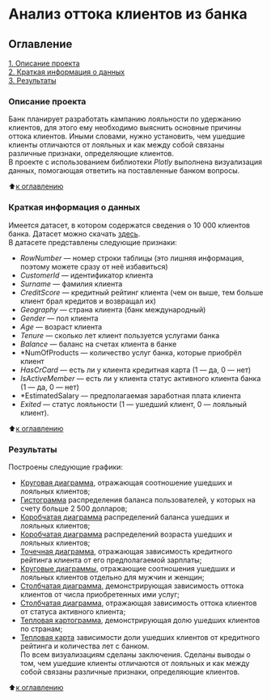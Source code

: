 # Анализ оттока клиентов из банка

## Оглавление  
[1. Описание проекта](README.md#описание-проекта)  
[2. Краткая информация о данных](README.md#краткая-информация-о-данных)  
[3. Результаты](README.md#результаты)      

### Описание проекта    
Банк планирует разработать кампанию лояльности по удержанию клиентов, для этого ему необходимо выяснить основные причины оттока клиентов. Иными словами, нужно установить, чем ушедшие клиенты отличаются от лояльных и как между собой связаны различные признаки, определяющие клиентов.\
В проекте с использованием библиотеки *Plotly* выполнена визуализация данных, помогающая ответить на поставленные банком вопросы.

:arrow_up:[к оглавлению](README.md#оглавление)

### Краткая информация о данных
Имеется датасет, в котором содержатся сведения о 10 000 клиентов банка. Датасет можно скачать [здесь](https://lms-cdn.skillfactory.ru/assets/courseware/v1/c903ecd0b0c995c44213d620ab6ae94d/asset-v1:SkillFactory+DSPR-2.0+14JULY2021+type@asset+block/churn.zip).\
В датасете представлены следующие признаки:

  - *RowNumber* — номер строки таблицы (это лишняя информация, поэтому можете сразу от неё избавиться)
  - *CustomerId* — идентификатор клиента
  - *Surname* — фамилия клиента
  - *CreditScore* — кредитный рейтинг клиента (чем он выше, тем больше клиент брал кредитов и возвращал их)
  - *Geography* — страна клиента (банк международный)
  - *Gender* — пол клиента
  - *Age* — возраст клиента
  - *Tenure* — сколько лет клиент пользуется услугами банка
  - *Balance* — баланс на счетах клиента в банке
  - *NumOfProducts — количество услуг банка, которые приобрёл клиент
  - *HasCrCard* — есть ли у клиента кредитная карта (1 — да, 0 — нет)
  - *IsActiveMember* — есть ли у клиента статус активного клиента банка (1 — да, 0 — нет)
  - *EstimatedSalary — предполагаемая заработная плата клиента
  - *Exited* — статус лояльности (1 — ушедший клиент, 0 — лояльный клиент).

:arrow_up:[к оглавлению](README.md#оглавление)

### Результаты
Построены следующие графики:
 - [Круговая диаграмма](https://htmlpreview.github.io/?https://github.com/EkaterinaKol/SkillFactory/blob/main/bank_%D1%81ustomer_churn/plotly_figures/fig_1.html), отражающая соотношение ушедших и лояльных клиентов;
 - [Гистограмма](https://htmlpreview.github.io/?https://github.com/EkaterinaKol/SkillFactory/blob/main/bank_%D1%81ustomer_churn/plotly_figures/fig_2.html) распределения баланса пользователей, у которых на счету больше 2 500 долларов;
 - [Коробчатая диаграмма](https://htmlpreview.github.io/?https://github.com/EkaterinaKol/SkillFactory/blob/main/bank_%D1%81ustomer_churn/plotly_figures/fig_3.html) распределений баланса ушедших и лояльных клиентов;
 - [Коробчатая диаграмма](https://htmlpreview.github.io/?https://github.com/EkaterinaKol/SkillFactory/blob/main/bank_%D1%81ustomer_churn/plotly_figures/fig_4.html) распределений возраста ушедших и лояльных клиентов;
 - [Точечная диаграмма](https://htmlpreview.github.io/?https://github.com/EkaterinaKol/SkillFactory/blob/main/bank_%D1%81ustomer_churn/plotly_figures/fig_5.html), отражающая зависимость кредитного рейтинга клиента от его предполагаемой зарплаты;
 - [Круговые диаграммы](https://htmlpreview.github.io/?https://github.com/EkaterinaKol/SkillFactory/blob/main/bank_%D1%81ustomer_churn/plotly_figures/fig_6.html), отражающие cоотношения ушедших и лояльных клиентов отдельно для мужчин и женщин;
 - [Cтолбчатая диаграмма](https://htmlpreview.github.io/?https://github.com/EkaterinaKol/SkillFactory/blob/main/bank_%D1%81ustomer_churn/plotly_figures/fig_7.html), демонстрирующая зависимость оттока клиентов от числа приобретенных ими услуг;
 - [Cтолбчатая диаграмма](https://htmlpreview.github.io/?https://github.com/EkaterinaKol/SkillFactory/blob/main/bank_%D1%81ustomer_churn/plotly_figures/fig_8.html), отражающая зависимость оттока клиентов от статуса активного клиента; 
 - [Тепловая картограмма](https://htmlpreview.github.io/?https://github.com/EkaterinaKol/SkillFactory/blob/main/bank_%D1%81ustomer_churn/plotly_figures/fig_9.html), демонстрирующая долю ушедших клиентов по странам;
 - [Тепловая карта](https://htmlpreview.github.io/?https://github.com/EkaterinaKol/SkillFactory/blob/main/bank_%D1%81ustomer_churn/plotly_figures/fig_10.html) зависимости доли ушедших клиентов от кредитного рейтинга и количества лет с банком.\
 По всем визуализациям сделаны заключения. Сделаны выводы о том, чем ушедшие клиенты отличаются от лояльных и как между собой связаны различные признаки, определяющие клиентов.

:arrow_up:[к оглавлению](README.md#оглавление)



